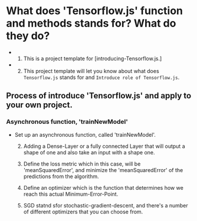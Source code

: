 # What does 'Tensorflow.js' function and methods stands for? What do they do?

- 1. This is a project template for [introducing-Tensorflow.js.]
- 2. This project template will let you know about what does ```Tensorflow.js``` stands for and
```Introduce role of Tensorflow.js```.



## Process of introduce 'Tensorflow.js' and apply to your own project.


### Asynchronous function, 'trainNewModel' 
- Set up an asynchronous function, called 'trainNewModel'.

    2. Adding a Dense-Layer or a fully connected Layer
    that will output a shape of one and also take 
    an input with a shape one. 

    3. Define the loss metric which in this case,
    will be 'meanSquaredError', and minimize the 'meanSquaredError' of the predictions
    from the algorithm.

    4. Define an optimizer which is the function that
    determines how we reach this actual Minimum-Error-Point.

    5. SGD statnd sfor stochastic-gradient-descent,
    and there's a number of different optimizers that you can
    choose from.